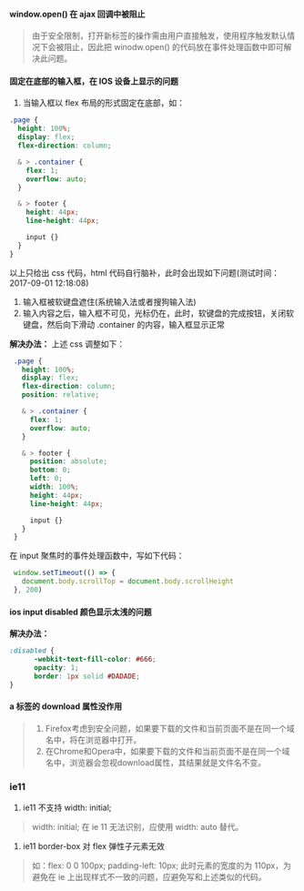 #### window.open() 在 ajax 回调中被阻止
> 由于安全限制，打开新标签的操作需由用户直接触发，使用程序触发默认情况下会被阻止，因此把 winodw.open() 的代码放在事件处理函数中即可解决此问题。

#### 固定在底部的输入框，在 IOS 设备上显示的问题
1. 当输入框以 flex 布局的形式固定在底部，如：
```css
.page {
  height: 100%;
  display: flex;
  flex-direction: column;

  & > .container {
    flex: 1;
    overflow: auto;
  }

  & > footer {
    height: 44px;
    line-height: 44px;

    input {}
  }
}
```
以上只给出 css 代码，html 代码自行脑补，此时会出现如下问题(测试时间：2017-09-01 12:18:08)
 1. 输入框被软键盘遮住(系统输入法或者搜狗输入法)
 1. 输入内容之后，输入框不可见，光标仍在，此时，软键盘的完成按钮，关闭软键盘，然后向下滑动 .container 的内容，输入框显示正常

**解决办法：**
上述 css 调整如下：
```css
 .page {
   height: 100%;
   display: flex;
   flex-direction: column;
   position: relative;

   & > .container {
     flex: 1;
     overflow: auto;
   }

   & > footer {
     position: absolute;
     bottom: 0;
     left: 0;
     width: 100%;
     height: 44px;
     line-height: 44px;

     input {}
   }
 }
```
在 input 聚焦时的事件处理函数中，写如下代码：
```javascript
 window.setTimeout(() => {
   document.body.scrollTop = document.body.scrollHeight
 }, 200)
```

#### ios input disabled 颜色显示太浅的问题
**解决办法：**
```css
:disabled {
      -webkit-text-fill-color: #666;
      opacity: 1;
      border: 1px solid #DADADE;
}
```

#### a 标签的 download 属性没作用
>1. Firefox考虑到安全问题，如果要下载的文件和当前页面不是在同一个域名中，将在浏览器中打开。
>1. 在Chrome和Opera中，如果要下载的文件和当前页面不是在同一个域名中，浏览器会忽视download属性，其结果就是文件名不变。

### ie11
1. ie11 不支持 width: initial;
> width: initial; 在 ie 11 无法识别，应使用 width: auto 替代。
1. ie11 border-box 对 flex 弹性子元素无效
> 如：flex: 0 0 100px; padding-left: 10px; 此时元素的宽度的为 110px，为避免在 ie 上出现样式不一致的问题，应避免写和上述类似的代码。
